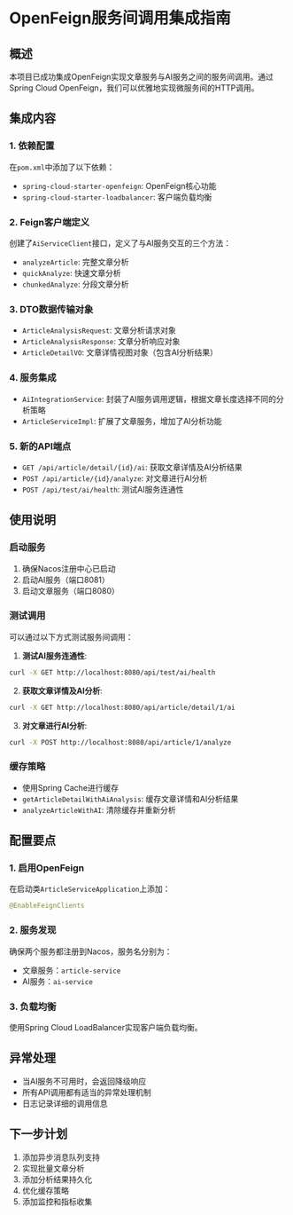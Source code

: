# OpenFeign服务间调用集成指南

## 概述

本项目已成功集成OpenFeign实现文章服务与AI服务之间的服务间调用。通过Spring Cloud OpenFeign，我们可以优雅地实现微服务间的HTTP调用。

## 集成内容

### 1. 依赖配置
在`pom.xml`中添加了以下依赖：
- `spring-cloud-starter-openfeign`: OpenFeign核心功能
- `spring-cloud-starter-loadbalancer`: 客户端负载均衡

### 2. Feign客户端定义
创建了`AiServiceClient`接口，定义了与AI服务交互的三个方法：
- `analyzeArticle`: 完整文章分析
- `quickAnalyze`: 快速文章分析
- `chunkedAnalyze`: 分段文章分析

### 3. DTO数据传输对象
- `ArticleAnalysisRequest`: 文章分析请求对象
- `ArticleAnalysisResponse`: 文章分析响应对象
- `ArticleDetailVO`: 文章详情视图对象（包含AI分析结果）

### 4. 服务集成
- `AiIntegrationService`: 封装了AI服务调用逻辑，根据文章长度选择不同的分析策略
- `ArticleServiceImpl`: 扩展了文章服务，增加了AI分析功能

### 5. 新的API端点
- `GET /api/article/detail/{id}/ai`: 获取文章详情及AI分析结果
- `POST /api/article/{id}/analyze`: 对文章进行AI分析
- `POST /api/test/ai/health`: 测试AI服务连通性

## 使用说明

### 启动服务
1. 确保Nacos注册中心已启动
2. 启动AI服务（端口8081）
3. 启动文章服务（端口8080）

### 测试调用
可以通过以下方式测试服务间调用：

1. **测试AI服务连通性**:
```bash
curl -X GET http://localhost:8080/api/test/ai/health
```

2. **获取文章详情及AI分析**:
```bash
curl -X GET http://localhost:8080/api/article/detail/1/ai
```

3. **对文章进行AI分析**:
```bash
curl -X POST http://localhost:8080/api/article/1/analyze
```

### 缓存策略
- 使用Spring Cache进行缓存
- `getArticleDetailWithAiAnalysis`: 缓存文章详情和AI分析结果
- `analyzeArticleWithAI`: 清除缓存并重新分析

## 配置要点

### 1. 启用OpenFeign
在启动类`ArticleServiceApplication`上添加：
```java
@EnableFeignClients
```

### 2. 服务发现
确保两个服务都注册到Nacos，服务名分别为：
- 文章服务：`article-service`
- AI服务：`ai-service`

### 3. 负载均衡
使用Spring Cloud LoadBalancer实现客户端负载均衡。

## 异常处理

- 当AI服务不可用时，会返回降级响应
- 所有API调用都有适当的异常处理机制
- 日志记录详细的调用信息

## 下一步计划

1. 添加异步消息队列支持
2. 实现批量文章分析
3. 添加分析结果持久化
4. 优化缓存策略
5. 添加监控和指标收集